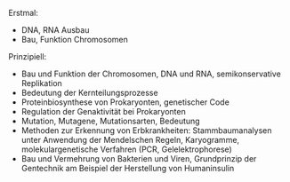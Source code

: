Erstmal:
- DNA, RNA Ausbau
- Bau, Funktion Chromosomen

Prinzipiell:
- Bau und Funktion der Chromosomen, DNA und RNA, semikonservative Replikation 
- Bedeutung der Kernteilungsprozesse 
- Proteinbiosynthese von Prokaryonten, genetischer Code 
- Regulation der Genaktivität bei Prokaryonten 
- Mutation, Mutagene, Mutationsarten, Bedeutung 
- Methoden zur Erkennung von Erbkrankheiten: Stammbaumanalysen unter Anwendung der Mendelschen Regeln, Karyogramme, molekulargenetische Verfahren (PCR, Gelelektrophorese) 
- Bau und Vermehrung von Bakterien und Viren, Grundprinzip der Gentechnik am Beispiel der Herstellung von Humaninsulin



